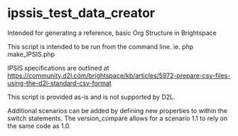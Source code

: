 # ipssis_test_data_creator
Intended for generating a reference, basic Org Structure in Brightspace

This script is intended to be run from the command line. ie. php make_IPSIS.php 


IPSIS specifications are outlined at https://community.d2l.com/brightspace/kb/articles/5972-prepare-csv-files-using-the-d2l-standard-csv-format

This script is provided as-is and is not supported by D2L.

Additional scenarios can be added by defining new properties to within the switch statements. The version_compare allows for a scenario 1.1 to rely on the same code as 1.0.
